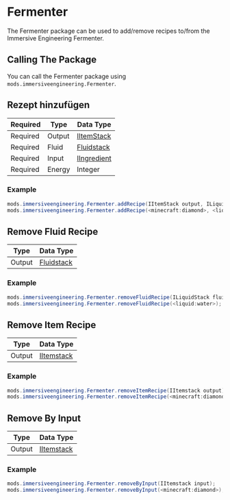 # Fermenter

The Fermenter package can be used to add/remove recipes to/from the Immersive Engineering Fermenter.

## Calling The Package

You can call the Fermenter package using `mods.immersiveengineering.Fermenter`.

## Rezept hinzufügen

| Required | Type   | Data Type                                           |
| -------- | ------ | --------------------------------------------------- |
| Required | Output | [IItemStack](/Vanilla/Items/IItemStack/)            |
| Required | Fluid  | [Fluidstack](/Vanilla/Liquids/ILiquidStack/)        |
| Required | Input  | [IIngredient](/Vanilla/Variable_Types/IIngredient/) |
| Required | Energy | Integer                                             |

### Example

```JAVA
mods.immersiveengineering.Fermenter.addRecipe(IItemStack output, ILiquidStack fluid, IIngredient input, int energy);
mods.immersiveengineering.Fermenter.addRecipe(<minecraft:diamond>, <liquid:water>, <ore:logWood>, 2048);
```

## Remove Fluid Recipe

| Type   | Data Type                                    |
| ------ | -------------------------------------------- |
| Output | [Fluidstack](/Vanilla/Liquids/ILiquidStack/) |

### Example

```JAVA
mods.immersiveengineering.Fermenter.removeFluidRecipe(ILiquidStack fluid);
mods.immersiveengineering.Fermenter.removeFluidRecipe(<liquid:water>);
```

## Remove Item Recipe

| Type   | Data Type                                |
| ------ | ---------------------------------------- |
| Output | [IItemstack](/Vanilla/Items/IItemStack/) |

### Example

```JAVA
mods.immersiveengineering.Fermenter.removeItemRecipe(IItemstack output);
mods.immersiveengineering.Fermenter.removeItemRecipe(<minecraft:diamond>);
```

## Remove By Input

| Type   | Data Type                                |
| ------ | ---------------------------------------- |
| Output | [IItemstack](/Vanilla/Items/IItemStack/) |

### Example

```JAVA
mods.immersiveengineering.Fermenter.removeByInput(IItemstack input);
mods.immersiveengineering.Fermenter.removeByInput(<minecraft:diamond>);
```